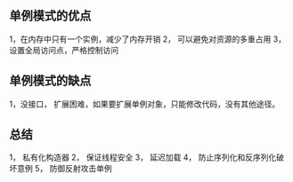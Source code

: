 ## 单例模式的优点
1，在内存中只有一个实例，减少了内存开销
2， 可以避免对资源的多重占用
3，设置全局访问点，严格控制访问

## 单例模式的缺点
1，没接口， 扩展困难，如果要扩展单例对象，只能修改代码，没有其他途径。

## 总结

1， 私有化构造器
2， 保证线程安全
3， 延迟加载
4， 防止序列化和反序列化破坏意例
5， 防御反射攻击单例 